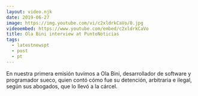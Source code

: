 ```yaml
---
layout: video.njk
date: 2019-06-27
image: https://img.youtube.com/vi/c2xldrkCaVo/0.jpg
videoembed: https://www.youtube.com/embed/c2xldrkCaVo
title: Ola Bini interview at PuntoNoticias
tags:
  - latestnewspt
  - post
  - pt
---
```


En nuestra primera emisión tuvimos a Ola Bini, desarrollador de software y programador sueco, quien contó cómo fue su detención, arbitraria e ilegal, según sus abogados, que lo llevó a la cárcel.


